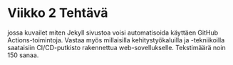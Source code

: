 <html>
<head>
    <link rel="stylesheet" type="text/css" href="styles.css">
</head>
<body>
    <h1>Viikko 2 Tehtävä</h1>
    <p class="container">jossa kuvailet miten Jekyll sivustoa voisi automatisoida käyttäen GitHub Actions-toimintoja. Vastaa myös millaisilla kehitystyökaluilla ja -tekniikoilla saataisiin CI/CD-putkisto rakennettua web-sovellukselle. Tekstimäärä noin 150 sanaa.</p>
</body>
</html>

